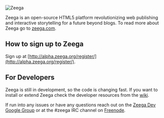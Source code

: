 ![Zeega](https://raw.github.com/Zeega/Zeega-Core/master/web/images/zeega-logo-large.png)

Zeega is an open-source HTML5 platform revolutionizing web publishing and interactive storytelling for a future beyond blogs. To read more about Zeega go to [zeega.com](http://zeega.com).


## How to sign up to Zeega

Sign up at [http://alpha.zeega.org/register/](http://alpha.zeega.org/register/).  


## For Developers

Zeega is still in development, so the code is changing fast. If you want to install or extend Zeega check the developer resources from the [wiki](http://github.com/Zeega/Zeega-Core/wiki). 

If run into any issues or have any questions reach out on the [Zeega Dev Google Group](https://groups.google.com/forum/?fromgroups#!forum/zeega-dev) or at the #zeega IRC channel on [Freenode](http://freenode.net/).
